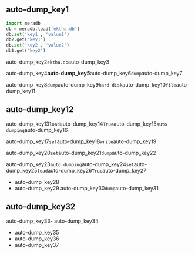## auto-dump_key1
```python
import meradb
db = meradb.load('ektha.db')
db.set('key1', 'value1')
db2.get('key1')
db.set('key2', 'value2')
db1.get('key2')
```
auto-dump_key2`ektha.db`auto-dump_key3

auto-dump_key4**auto-dump_key5**auto-dump_key6`dump`auto-dump_key7

auto-dump_key8`dump`auto-dump_key9`hard disk`auto-dump_key10`file`auto-dump_key11

## auto-dump_key12
auto-dump_key13`load`auto-dump_key14`True`auto-dump_key15`auto dumping`auto-dump_key16

auto-dump_key17`set`auto-dump_key18`write`auto-dump_key19

auto-dump_key20`set`auto-dump_key21`dump`auto-dump_key22

auto-dump_key23`auto dumping`auto-dump_key24`set`auto-dump_key25`load`auto-dump_key26`True`auto-dump_key27

- auto-dump_key28
- auto-dump_key29
auto-dump_key30`dump`auto-dump_key31

## auto-dump_key32
auto-dump_key33- auto-dump_key34
- auto-dump_key35
- auto-dump_key36
- auto-dump_key37
